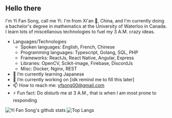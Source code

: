 ## Hello there

<!-- Start: Self Introduction -->
I'm Yi Fan Song, call me Yi. I'm from Xi'an 🍜, China, and I'm currently doing a bachelor's degree in mathematics at the University of Waterloo in Canada. I learn lots of miscellanous technologies to fuel my 3 A.M. crazy ideas.
<!-- End: Self Introduction -->

- Languages/Technologies
  - Spoken languages: English, French, Chinese
  - Programming languages: Typescript, Golang, SQL, PHP
  - Frameworks: ReactJs, React Native, Angular, Express
  - Libraries: OpenCV, Scikit-image, Firebase, DiscordJs
  - Misc: Docker, Nginx, REST
- 🌱 I’m currently learning Japanese
- 🔭 I’m currently working on \[idk remind me to fill this later]
- 📫 How to reach me: [yfsong00@gmail.com](mailto:yfsong00@gmail.com)
- ⚡ Fun fact: Do disturb me at 3 A.M., that is when I am most prone to responding

<!--
**yi-fan-song/yi-fan-song** is a ✨ _special_ ✨ repository because its `README.md` (this file) appears on your GitHub profile.

Here are some ideas to get you started:

- 🔭 I’m currently working on ...
- 🌱 I’m currently learning ...
- 👯 I’m looking to collaborate on ...
- 🤔 I’m looking for help with ...
- 💬 Ask me about ...
- 📫 How to reach me: ...
- 😄 Pronouns: ...
- ⚡ Fun fact: ...
-->

![Yi Fan Song's github stats](https://github-readme-stats.vercel.app/api?username=yi-fan-song&count_private=true&title_color=c9d1d9&bg_color=0d1117&text_color=c9d1d9)
![Top Langs](https://github-readme-stats.vercel.app/api/top-langs/?username=yi-fan-song&layout=compact&hide=jupyter+notebook&title_color=c9d1d9&bg_color=0d1117&text_color=c9d1d9)

